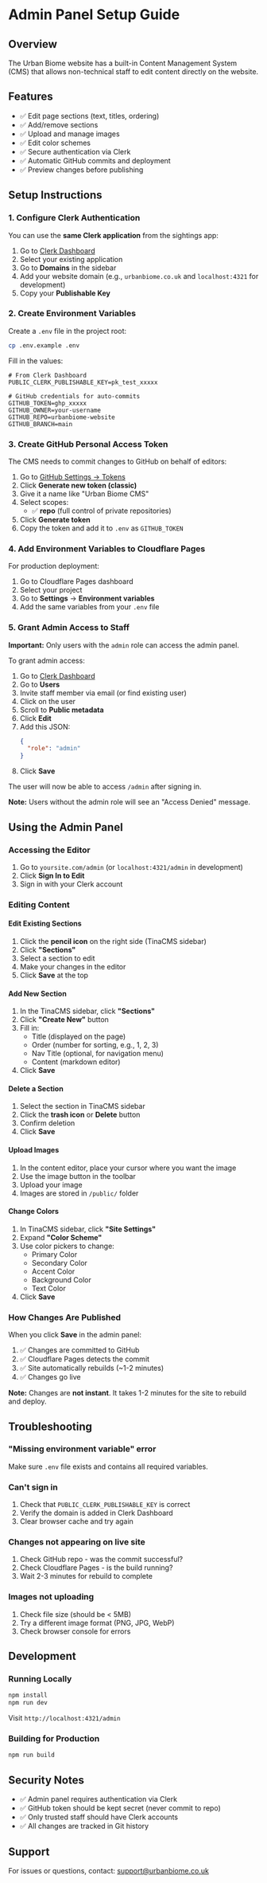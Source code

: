 # Admin Panel Setup Guide

## Overview

The Urban Biome website has a built-in Content Management System (CMS) that allows non-technical staff to edit content directly on the website.

## Features

- ✅ Edit page sections (text, titles, ordering)
- ✅ Add/remove sections
- ✅ Upload and manage images
- ✅ Edit color schemes
- ✅ Secure authentication via Clerk
- ✅ Automatic GitHub commits and deployment
- ✅ Preview changes before publishing

## Setup Instructions

### 1. Configure Clerk Authentication

You can use the **same Clerk application** from the sightings app:

1. Go to [Clerk Dashboard](https://dashboard.clerk.com)
2. Select your existing application
3. Go to **Domains** in the sidebar
4. Add your website domain (e.g., `urbanbiome.co.uk` and `localhost:4321` for development)
5. Copy your **Publishable Key**

### 2. Create Environment Variables

Create a `.env` file in the project root:

```bash
cp .env.example .env
```

Fill in the values:

```env
# From Clerk Dashboard
PUBLIC_CLERK_PUBLISHABLE_KEY=pk_test_xxxxx

# GitHub credentials for auto-commits
GITHUB_TOKEN=ghp_xxxxx
GITHUB_OWNER=your-username
GITHUB_REPO=urbanbiome-website
GITHUB_BRANCH=main
```

### 3. Create GitHub Personal Access Token

The CMS needs to commit changes to GitHub on behalf of editors:

1. Go to [GitHub Settings → Tokens](https://github.com/settings/tokens)
2. Click **Generate new token (classic)**
3. Give it a name like "Urban Biome CMS"
4. Select scopes:
   - ✅ **repo** (full control of private repositories)
5. Click **Generate token**
6. Copy the token and add it to `.env` as `GITHUB_TOKEN`

### 4. Add Environment Variables to Cloudflare Pages

For production deployment:

1. Go to Cloudflare Pages dashboard
2. Select your project
3. Go to **Settings** → **Environment variables**
4. Add the same variables from your `.env` file

### 5. Grant Admin Access to Staff

**Important:** Only users with the `admin` role can access the admin panel.

To grant admin access:

1. Go to [Clerk Dashboard](https://dashboard.clerk.com)
2. Go to **Users**
3. Invite staff member via email (or find existing user)
4. Click on the user
5. Scroll to **Public metadata**
6. Click **Edit**
7. Add this JSON:
   ```json
   {
     "role": "admin"
   }
   ```
8. Click **Save**

The user will now be able to access `/admin` after signing in.

**Note:** Users without the admin role will see an "Access Denied" message.

## Using the Admin Panel

### Accessing the Editor

1. Go to `yoursite.com/admin` (or `localhost:4321/admin` in development)
2. Click **Sign In to Edit**
3. Sign in with your Clerk account

### Editing Content

#### Edit Existing Sections

1. Click the **pencil icon** on the right side (TinaCMS sidebar)
2. Click **"Sections"**
3. Select a section to edit
4. Make your changes in the editor
5. Click **Save** at the top

#### Add New Section

1. In the TinaCMS sidebar, click **"Sections"**
2. Click **"Create New"** button
3. Fill in:
   - Title (displayed on the page)
   - Order (number for sorting, e.g., 1, 2, 3)
   - Nav Title (optional, for navigation menu)
   - Content (markdown editor)
4. Click **Save**

#### Delete a Section

1. Select the section in TinaCMS sidebar
2. Click the **trash icon** or **Delete** button
3. Confirm deletion
4. Click **Save**

#### Upload Images

1. In the content editor, place your cursor where you want the image
2. Use the image button in the toolbar
3. Upload your image
4. Images are stored in `/public/` folder

#### Change Colors

1. In TinaCMS sidebar, click **"Site Settings"**
2. Expand **"Color Scheme"**
3. Use color pickers to change:
   - Primary Color
   - Secondary Color
   - Accent Color
   - Background Color
   - Text Color
4. Click **Save**

### How Changes Are Published

When you click **Save** in the admin panel:

1. ✅ Changes are committed to GitHub
2. ✅ Cloudflare Pages detects the commit
3. ✅ Site automatically rebuilds (~1-2 minutes)
4. ✅ Changes go live

**Note:** Changes are **not instant**. It takes 1-2 minutes for the site to rebuild and deploy.

## Troubleshooting

### "Missing environment variable" error

Make sure `.env` file exists and contains all required variables.

### Can't sign in

1. Check that `PUBLIC_CLERK_PUBLISHABLE_KEY` is correct
2. Verify the domain is added in Clerk Dashboard
3. Clear browser cache and try again

### Changes not appearing on live site

1. Check GitHub repo - was the commit successful?
2. Check Cloudflare Pages - is the build running?
3. Wait 2-3 minutes for rebuild to complete

### Images not uploading

1. Check file size (should be < 5MB)
2. Try a different image format (PNG, JPG, WebP)
3. Check browser console for errors

## Development

### Running Locally

```bash
npm install
npm run dev
```

Visit `http://localhost:4321/admin`

### Building for Production

```bash
npm run build
```

## Security Notes

- ✅ Admin panel requires authentication via Clerk
- ✅ GitHub token should be kept secret (never commit to repo)
- ✅ Only trusted staff should have Clerk accounts
- ✅ All changes are tracked in Git history

## Support

For issues or questions, contact: support@urbanbiome.co.uk
